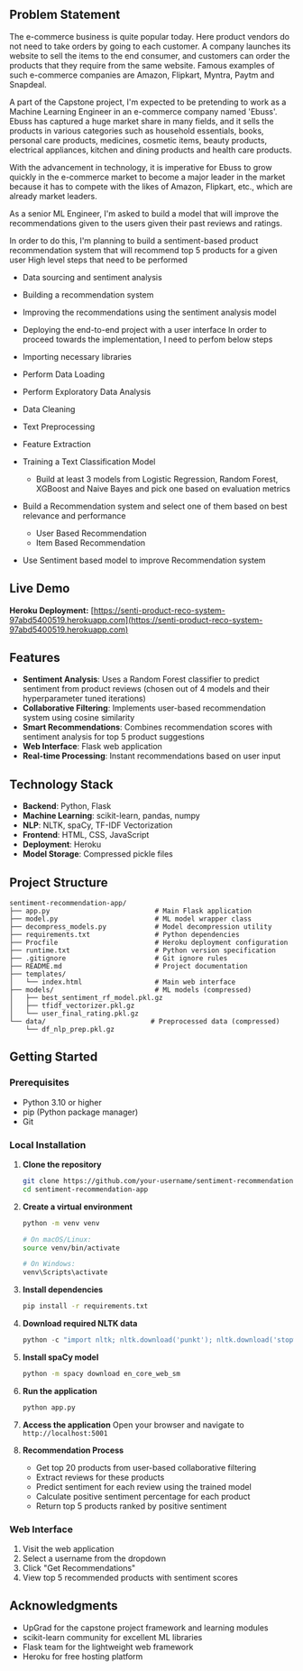 ## Problem Statement
The e-commerce business is quite popular today. Here product vendors do not need to take orders by going to each customer. A company launches its website to sell the items to the end consumer, and customers can order the products that they require from the same website. Famous examples of such e-commerce companies are Amazon, Flipkart, Myntra, Paytm and Snapdeal.

A part of the Capstone project, I'm expected to be pretending to work as a Machine Learning Engineer in an e-commerce company named 'Ebuss'. Ebuss has captured a huge market share in many fields, and it sells the products in various categories such as household essentials, books, personal care products, medicines, cosmetic items, beauty products, electrical appliances, kitchen and dining products and health care products.

With the advancement in technology, it is imperative for Ebuss to grow quickly in the e-commerce market to become a major leader in the market because it has to compete with the likes of Amazon, Flipkart, etc., which are already market leaders.

As a senior ML Engineer, I'm asked to build a model that will improve the recommendations given to the users given their past reviews and ratings.

In order to do this, I'm planning to build a sentiment-based product recommendation system that will recommend top 5 products for a given user
High level steps that need to be performed

- Data sourcing and sentiment analysis
- Building a recommendation system
- Improving the recommendations using the sentiment analysis model
- Deploying the end-to-end project with a user interface
In order to proceed towards the implementation, I need to perfom below steps

- Importing necessary libraries
- Perform Data Loading
- Perform Exploratory Data Analysis
- Data Cleaning
- Text Preprocessing
- Feature Extraction
- Training a Text Classification Model
  - Build at least 3 models from Logistic Regression, Random Forest, XGBoost and Naive Bayes and pick one based on evaluation metrics
- Build a Recommendation system and select one of them based on best relevance and performance
  - User Based Recommendation
  - Item Based Recommendation
- Use Sentiment based model to improve Recommendation system

## Live Demo

**Heroku Deployment:** [https://senti-product-reco-system-97abd5400519.herokuapp.com](https://senti-product-reco-system-97abd5400519.herokuapp.com)

## Features

- **Sentiment Analysis**: Uses a Random Forest classifier to predict sentiment from product reviews (chosen out of 4 models and their hyperparameter tuned iterations)
- **Collaborative Filtering**: Implements user-based recommendation system using cosine similarity
- **Smart Recommendations**: Combines recommendation scores with sentiment analysis for top 5 product suggestions
- **Web Interface**: Flask web application
- **Real-time Processing**: Instant recommendations based on user input

## Technology Stack

- **Backend**: Python, Flask
- **Machine Learning**: scikit-learn, pandas, numpy
- **NLP**: NLTK, spaCy, TF-IDF Vectorization
- **Frontend**: HTML, CSS, JavaScript
- **Deployment**: Heroku
- **Model Storage**: Compressed pickle files

## Project Structure

```
sentiment-recommendation-app/
├── app.py                          # Main Flask application
├── model.py                        # ML model wrapper class
├── decompress_models.py            # Model decompression utility
├── requirements.txt                # Python dependencies
├── Procfile                        # Heroku deployment configuration
├── runtime.txt                     # Python version specification
├── .gitignore                      # Git ignore rules
├── README.md                       # Project documentation
├── templates/
│   └── index.html                  # Main web interface
├── models/                         # ML models (compressed)
│   ├── best_sentiment_rf_model.pkl.gz
│   ├── tfidf_vectorizer.pkl.gz
│   └── user_final_rating.pkl.gz
└── data/                          # Preprocessed data (compressed)
    └── df_nlp_prep.pkl.gz
```

## Getting Started

### Prerequisites

- Python 3.10 or higher
- pip (Python package manager)
- Git

### Local Installation

1. **Clone the repository**
   ```bash
   git clone https://github.com/your-username/sentiment-recommendation-app.git
   cd sentiment-recommendation-app
   ```

2. **Create a virtual environment**
   ```bash
   python -m venv venv
   
   # On macOS/Linux:
   source venv/bin/activate
   
   # On Windows:
   venv\Scripts\activate
   ```

3. **Install dependencies**
   ```bash
   pip install -r requirements.txt
   ```

4. **Download required NLTK data**
   ```python
   python -c "import nltk; nltk.download('punkt'); nltk.download('stopwords')"
   ```

5. **Install spaCy model**
   ```bash
   python -m spacy download en_core_web_sm
   ```

6. **Run the application**
   ```bash
   python app.py
   ```

7. **Access the application**
   Open your browser and navigate to `http://localhost:5001`

8. **Recommendation Process**
   - Get top 20 products from user-based collaborative filtering
   - Extract reviews for these products
   - Predict sentiment for each review using the trained model
   - Calculate positive sentiment percentage for each product
   - Return top 5 products ranked by positive sentiment

### Web Interface
1. Visit the web application
2. Select a username from the dropdown
3. Click "Get Recommendations"
4. View top 5 recommended products with sentiment scores

## Acknowledgments

- UpGrad for the capstone project framework and learning modules
- scikit-learn community for excellent ML libraries
- Flask team for the lightweight web framework
- Heroku for free hosting platform
